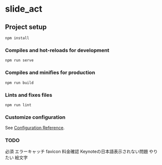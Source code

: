 # slide_act

## Project setup
```
npm install
```

### Compiles and hot-reloads for development
```
npm run serve
```

### Compiles and minifies for production
```
npm run build
```

### Lints and fixes files
```
npm run lint
```

### Customize configuration
See [Configuration Reference](https://cli.vuejs.org/config/).

### TODO
必須
    エラーキャッチ
    favicon
    料金確認
    Keynoteの日本語表示されない問題
やりたい
    絵文字